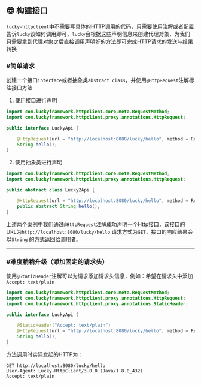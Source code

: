 ## 😎 构建接口

`lucky-httpclient`中不需要写具体的HTTP调用的代码，只需要使用注解或者配置告诉`lucky`该如何调用即可，`lucky`会根据这些声明信息来创建代理对象，为我们只需要拿到代理对象之后直接调用声明好的方法即可完成HTTP请求的发送与结果转换

### #简单请求
创建一个接口`interface`或者抽象类`abstract class`，并使用`@HttpRequest`注解标注接口方法

1. 使用接口进行声明
```java
import com.luckyframework.httpclient.core.meta.RequestMethod;
import com.luckyframework.httpclient.proxy.annotations.HttpRequest;

public interface LuckyApi {

    @HttpRequest(url = "http://localhost:8080/lucky/hello", method = RequestMethod.GET)
    String hello();
}
```

2. 使用抽象类进行声明
```java
import com.luckyframework.httpclient.core.meta.RequestMethod;
import com.luckyframework.httpclient.proxy.annotations.HttpRequest;

public abstract class Lucky2Api {

    @HttpRequest(url = "http://localhost:8080/lucky/hello", method = RequestMethod.GET)
    public abstract String hello();
}
```
上述两个案例中我们通过`@HttpRequest`注解成功声明一个Http接口，该接口的URL为`http://localhost:8080/lucky/hello` 请求方式为`GET`，接口的响应结果会以`String`
的方式返回给调用者。

---

### #难度稍稍升级（添加固定的请求头）

使用`@StaticHeader`注解可以为请求添加请求头信息，例如：希望在请求头中添加`Accept: text/plain`

```java
import com.luckyframework.httpclient.core.meta.RequestMethod;
import com.luckyframework.httpclient.proxy.annotations.HttpRequest;
import com.luckyframework.httpclient.proxy.annotations.StaticHeader;

public interface LuckyApi {

    @StaticHeader("Accept: text/plain")
    @HttpRequest(url = "http://localhost:8080/lucky/hello", method = RequestMethod.GET)
    String hello();
}
```

方法调用时实际发起的HTTP为：
```http request
GET http://localhost:8080/lucky/hello
User-Agent: Lucky-HttpClient/3.0.0 (Java/1.8.0_432)
Accept: text/plain
```